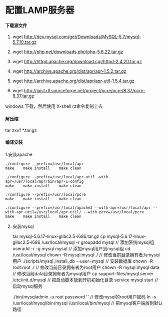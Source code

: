 # 配置LAMP服务器
#### 下载源文件
1. wget http://dev.mysql.com/get/Downloads/MySQL-5.7/mysql-5.7.10.tar.gz

2. wget http://php.net/downloads.php/php-5.6.22.tar.gz

3. wget http://httpd.apache.org/download.cgi/httpd-2.4.20.tar.gz 

4. wget http://archive.apache.org/dist/apr/apr-1.5.2.tar.gz
	
5. wget http://archive.apache.org/dist/apr/apr-util-1.5.4.tar.gz
	
6. wget http://jaist.dl.sourceforge.net/project/pcre/pcre/8.37/pcre-8.37.tar.gz

windows 下载，然后使用 X-shell rz命令复制上去

#### 解压缩
tar zxvf *.tar.gz

#### 编译安装
1.安装apache

	./configure --prefix=/usr/local/apr
	make	make install	make clean
	
	./configure --prefix=/usr/local/apr-util -with-apr=/usr/local/apr/bin/apr-1-config
	make	make install	make clean
	
	./configure --prefix=/usr/local/pcre
	make	make install	make clean
	
	./configure --prefix=/usr/local/apache2 --with-apr=/usr/local/apr --with-apr-util=/usr/local/apr-util/ --with-pcre=/usr/local/pcre
	make	make install	make clean

2. 安装mysql
	
	tar mysql-5.6.17-linux-glibc2.5-i686.tar.gz
	cp mysql-5.6.17-linux-glibc2.5-i686 /usr/local/mysql -r
	groupadd mysql				// 添加系统mysql组
	useradd -r -g mysql mysql	// 添加mysql用户到mysql组
	cd /usr/local/mysql
	chown -R mysql:mysql ./		// 修改当前目录拥有者为mysql用户
	./scripts/mysql_install_db --user=mysql		// 安装数据库
	chown -R root:root ./		// 修改当前目录拥有者为root用户
	chown -R mysql:mysql data	// 修改当前data目录拥有者为mysql用户
	cp support-files/mysql.server /etc/init.d/mysql		// 把启动脚本放到开机初始化目录
	service mysql start			// 启动mysql服务
	
	./bin/mysqladmin -u root password '' 	// 修改mysql的root用户密码
	ln -s /usr/local/mysql/bin/mysql /usr/local/bin/mysql	// 把mysql客户端放到默认路径
	
